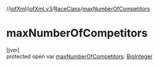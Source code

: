 //[iofXml](../../../index.md)/[iofXml.v3](../index.md)/[RaceClass](index.md)/[maxNumberOfCompetitors](max-number-of-competitors.md)

# maxNumberOfCompetitors

[jvm]\
protected open var [maxNumberOfCompetitors](max-number-of-competitors.md): [BigInteger](https://docs.oracle.com/javase/8/docs/api/java/math/BigInteger.html)
